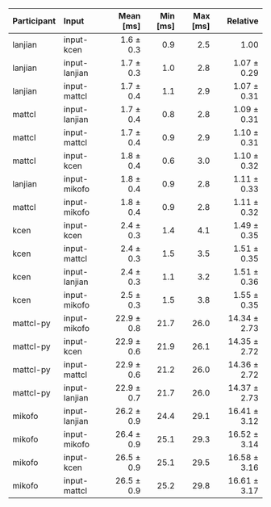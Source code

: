 | Participant | Input | Mean [ms] | Min [ms] | Max [ms] | Relative |
|:---|:---|---:|---:|---:|---:|
| lanjian | input-kcen | 1.6 ± 0.3 | 0.9 | 2.5 | 1.00 |
| lanjian | input-lanjian | 1.7 ± 0.3 | 1.0 | 2.8 | 1.07 ± 0.29 |
| lanjian | input-mattcl | 1.7 ± 0.4 | 1.1 | 2.9 | 1.07 ± 0.31 |
| mattcl | input-lanjian | 1.7 ± 0.4 | 0.8 | 2.8 | 1.09 ± 0.31 |
| mattcl | input-mattcl | 1.7 ± 0.4 | 0.9 | 2.9 | 1.10 ± 0.31 |
| mattcl | input-kcen | 1.8 ± 0.4 | 0.6 | 3.0 | 1.10 ± 0.32 |
| lanjian | input-mikofo | 1.8 ± 0.4 | 0.9 | 2.8 | 1.11 ± 0.33 |
| mattcl | input-mikofo | 1.8 ± 0.4 | 0.9 | 2.8 | 1.11 ± 0.32 |
| kcen | input-kcen | 2.4 ± 0.3 | 1.4 | 4.1 | 1.49 ± 0.35 |
| kcen | input-mattcl | 2.4 ± 0.3 | 1.5 | 3.5 | 1.51 ± 0.35 |
| kcen | input-lanjian | 2.4 ± 0.3 | 1.1 | 3.2 | 1.51 ± 0.36 |
| kcen | input-mikofo | 2.5 ± 0.3 | 1.5 | 3.8 | 1.55 ± 0.35 |
| mattcl-py | input-mikofo | 22.9 ± 0.8 | 21.7 | 26.0 | 14.34 ± 2.73 |
| mattcl-py | input-kcen | 22.9 ± 0.6 | 21.9 | 26.1 | 14.35 ± 2.72 |
| mattcl-py | input-mattcl | 22.9 ± 0.6 | 21.2 | 26.0 | 14.36 ± 2.72 |
| mattcl-py | input-lanjian | 22.9 ± 0.7 | 21.7 | 26.0 | 14.37 ± 2.73 |
| mikofo | input-lanjian | 26.2 ± 0.9 | 24.4 | 29.1 | 16.41 ± 3.12 |
| mikofo | input-mikofo | 26.4 ± 0.9 | 25.1 | 29.3 | 16.52 ± 3.14 |
| mikofo | input-kcen | 26.5 ± 0.9 | 25.1 | 29.5 | 16.58 ± 3.16 |
| mikofo | input-mattcl | 26.5 ± 0.9 | 25.2 | 29.8 | 16.61 ± 3.17 |
